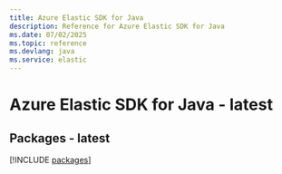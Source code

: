 ```yaml
---
title: Azure Elastic SDK for Java
description: Reference for Azure Elastic SDK for Java
ms.date: 07/02/2025
ms.topic: reference
ms.devlang: java
ms.service: elastic
---
```

# Azure Elastic SDK for Java - latest
## Packages - latest
[!INCLUDE [packages](elastic-index.md)]